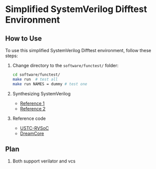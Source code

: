 # Simplified SystemVerilog Difftest Environment

## How to Use

To use this simplified SystemVerilog Difftest environment, follow these steps:

1. Change directory to the `software/functest/` folder:

    ```bash
    cd software/functest/
    make run  # test all 
    make run NAMES = dummy # test one
    ```

2. Synthesizing SystemVerilog
   - [Reference 1](https://zhuanlan.zhihu.com/p/479482290)
   - [Reference 2](https://github.com/thu-cs-lab/verilog-coding-standard)

3. Reference code
   - [USTC-RVSoC](https://github.com/WangXuan95/USTC-RVSoC)
   - [DreamCore](https://github.com/lizhirui/DreamCore)


## Plan
 1. Both support verilator and vcs
